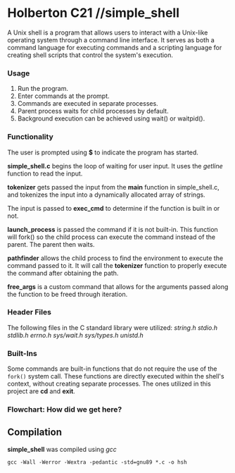 ﻿# Holberton C21 //simple_shell

A Unix shell is a program that allows users to interact with a Unix-like operating system through a command line interface. It serves as both a command language for executing commands and a scripting language for creating shell scripts that control the system's execution.

### Usage

1.  Run the program.
2.  Enter commands at the prompt.
3.  Commands are executed in separate processes.
4.  Parent process waits for child processes by default.
5.  Background execution can be achieved using wait() or waitpid().


### Functionality

The user is prompted using **$** to indicate the program has started.

**simple_shell.c** begins the loop of waiting for user input. It uses the *getline* function to read the input.

**tokenizer** gets passed the input from the **main** function in simple_shell.c, and tokenizes the input into a dynamically allocated array of strings. 

The input is passed to **exec_cmd** to determine if the function is built in or not. 

**launch_process** is passed the command if it is not built-in. This function will fork() so the child process can execute the command instead of the parent. The parent then waits.

**pathfinder** allows the child process to find the environment to execute the command passed to it. It will call the **tokenizer** function to properly execute the command after obtaining the path. 

**free_args** is a custom command that allows for the arguments passed along the function to be freed through iteration.  

### Header Files
The following files in the C standard library were utilized:
*string.h*
*stdio.h*
*stdlib.h*
*errno.h*
*sys/wait.h*
*sys/types.h*
*unistd.h*

### Built-Ins
Some commands are built-in functions that do not require the use of the `fork()` system call. These functions are directly executed within the shell's context, without creating separate processes. The ones utilized in this project are **cd** and **exit**.


### Flowchart: How did we get here?





 

## Compilation

**simple_shell** was compiled using *gcc*

    gcc -Wall -Werror -Wextra -pedantic -std=gnu89 *.c -o hsh




